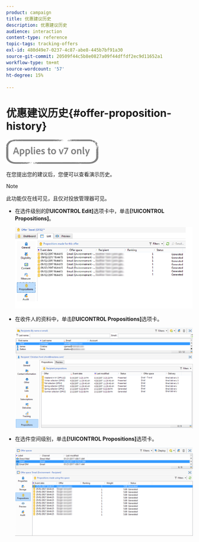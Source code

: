 ```yaml
---
product: campaign
title: 优惠建议历史
description: 优惠建议历史
audience: interaction
content-type: reference
topic-tags: tracking-offers
exl-id: 480d49e7-0237-4c87-abe8-445b7bf91a30
source-git-commit: 20509f44c5b8e0827a09f44dffdf2ec9d11652a1
workflow-type: tm+mt
source-wordcount: '57'
ht-degree: 15%

---
```


# 优惠建议历史{#offer-proposition-history}

![](../../assets/v7-only.svg)

在您提出您的建议后，您便可以查看演示历史。

>[!NOTE]
>
>此功能仅在线可见，且仅对投放管理器可见。

* 在选件级别的&#x200B;**[!UICONTROL Edit]**&#x200B;选项卡中，单击&#x200B;**[!UICONTROL Propositions]**。

   ![](assets/offer_followup_006.png)

* 在收件人的资料中，单击&#x200B;**[!UICONTROL Propositions]**&#x200B;选项卡。

   ![](assets/offer_followup_002.png)

* 在选件空间级别，单击&#x200B;**[!UICONTROL Propositions]**&#x200B;选项卡。

   ![](assets/offer_space_prop_001_b.png)
